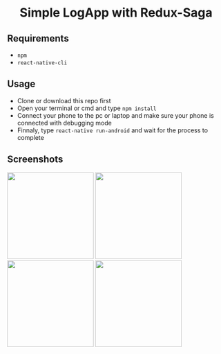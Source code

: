<h1 align="center">Simple LogApp with Redux-Saga</h1>

## Requirements

- `npm`
- `react-native-cli`

## Usage

- Clone or download this repo first
- Open your terminal or cmd and type `npm install`
- Connect your phone to the pc or laptop and make sure your phone is connected with debugging mode
- Finnaly, type `react-native run-android` and wait for the process to complete

## Screenshots

<div style={flex-direction:row}>
    <img src="https://imgur.com/D12VkHf.png" width=200/>
    <img src="https://imgur.com/mWNosz3.png" width=200/>
    <img src="https://imgur.com/aYavJA0.png" width=200/>
    <img src="https://imgur.com/3n54eTI.png" width=200/>
</div>
